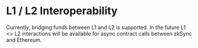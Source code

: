 # L1 / L2 Interoperability

Currently, bridging funds between L1 and L2 is supported. In the future L1 <> L2 interactions will be available for async contract calls between zkSync and Ethereum.
